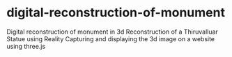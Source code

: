 # digital-reconstruction-of-monument
Digital reconstruction of monument in 3d
Reconstruction of a Thiruvalluar Statue using Reality Capturing and displaying the 3d image on a website using three.js
